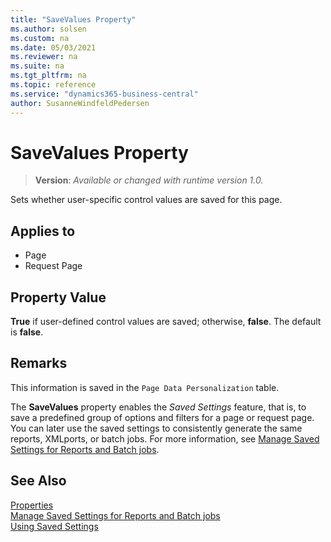```yaml
---
title: "SaveValues Property"
ms.author: solsen
ms.custom: na
ms.date: 05/03/2021
ms.reviewer: na
ms.suite: na
ms.tgt_pltfrm: na
ms.topic: reference
ms.service: "dynamics365-business-central"
author: SusanneWindfeldPedersen
---
```

[//]: # (START>DO_NOT_EDIT)
[//]: # (IMPORTANT:Do not edit any of the content between here and the END>DO_NOT_EDIT.)
[//]: # (Any modifications should be made in the .xml files in the ModernDev repo.)
# SaveValues Property
> **Version**: _Available or changed with runtime version 1.0._

Sets whether user-specific control values are saved for this page.

## Applies to
-   Page
-   Request Page

[//]: # (IMPORTANT: END>DO_NOT_EDIT)


## Property Value  

**True** if user-defined control values are saved; otherwise, **false**. The default is **false**.  
  
## Remarks  

This information is saved in the `Page Data Personalization` table.  

The **SaveValues** property enables the *Saved Settings* feature, that is, to save a predefined group of options and filters for a page or request page. You can later use the saved settings to consistently generate the same reports, XMLports, or batch jobs. For more information, see [Manage Saved Settings for Reports and Batch jobs](/dynamics365/business-central/reports-saving-reusing-settings).
  
## See Also

[Properties](devenv-properties.md)  
[Manage Saved Settings for Reports and Batch jobs](/dynamics365/business-central/reports-saving-reusing-settings)  
[Using Saved Settings](/dynamics365/business-central/ui-work-report#SavedSettings)  